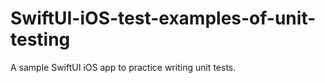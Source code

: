 # SwiftUI-iOS-test-examples-of-unit-testing
A sample SwiftUI iOS app to practice writing unit tests.

